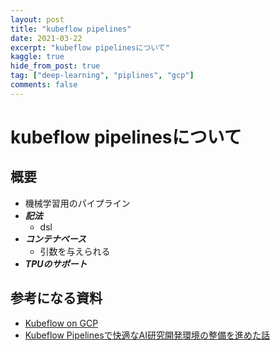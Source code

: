 ```yaml
---
layout: post
title: "kubeflow pipelines"
date: 2021-03-22
excerpt: "kubeflow pipelinesについて"
kaggle: true
hide_from_post: true
tag: ["deep-learning", "piplines", "gcp"]
comments: false
---
```


# kubeflow pipelinesについて

## 概要
 - 機械学習用のパイプライン
 - ***記法***
   - dsl
 - ***コンテナベース***
   - 引数を与えられる
 - ***TPUのサポート***

## 参考になる資料
 - [Kubeflow on GCP](https://www.kubeflow.org/docs/gke/)
 - [Kubeflow Pipelinesで快適なAI研究開発環境の整備を進めた話](https://qiita.com/tonouchi510/items/74f3d1fe51cb9ba7b377)
